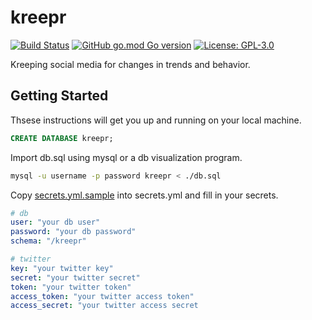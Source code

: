 # kreepr
[![Build Status](https://travis-ci.com/80-am/kreepr.svg?branch=master&status=started)](https://travis-ci.com/80-am/kreepr)
[![GitHub go.mod Go version](https://img.shields.io/github/go-mod/go-version/80-am/kreepr)](https://golang.org/)
[![License: GPL-3.0](https://img.shields.io/github/license/80-am/kreepr)](https://opensource.org/licenses/GPL-3.0)

Kreeping social media for changes in trends and behavior.

## Getting Started
Thsese instructions will get you up and running on your local machine.

```sql
CREATE DATABASE kreepr;
```

Import db.sql using mysql or a db visualization program.
```bash
mysql -u username -p password kreepr < ./db.sql
```

Copy [secrets.yml.sample](secrets.yml.sample) into secrets.yml and fill in your secrets.

```yml
# db
user: "your db user"
password: "your db password"
schema: "/kreepr"

# twitter
key: "your twitter key"
secret: "your twitter secret" 
token: "your twitter token"
access_token: "your twitter access token"
access_secret: "your twitter access secret
```